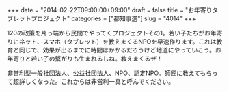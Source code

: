 +++
date = "2014-02-22T09:00:00+09:00"
draft = false
title = "お年寄りタブレットプロジェクト"
categories = ["都知事選"]
slug = "4014"
+++

120の政策を片っ端から民間でやってくプロジェクトその1。若い子たちがお年寄りにネット、スマホ（タブレット）を教えまくるNPOを早速作ります。これは教育と同じで、効果が出るまでに時間はかかるだろうけど地道にやっていこう。お年寄りと若い子の繋がりも生まれるしね。教えまくるぜ！

非営利型一般社団法人、公益社団法人、NPO、認定NPO。師匠に教えてもらって超詳しくなった。これからは非営利一真と呼んでください。

